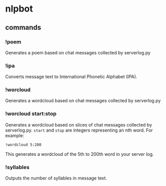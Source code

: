# nlpbot
## commands
   ### !poem
Generates a poem based on chat messages collected by serverlog.py
   ### !ipa
Converts message text to International Phonetic Alphabet (IPA).
   ### !worcloud
Generates a wordcloud based on chat messages collected by serverlog.py
   ### !worcloud start:stop
Generates a wordcloud based on slices of chat messages collected by serverlog.py. ``start`` and ``stop`` are integers representing an nth word. For example:
```
!wordcloud 5:200
```
This generates a wordcloud of the 5th to 200th word in your server log.

   ### !syllables
Outputs the number of syllables in message text.

